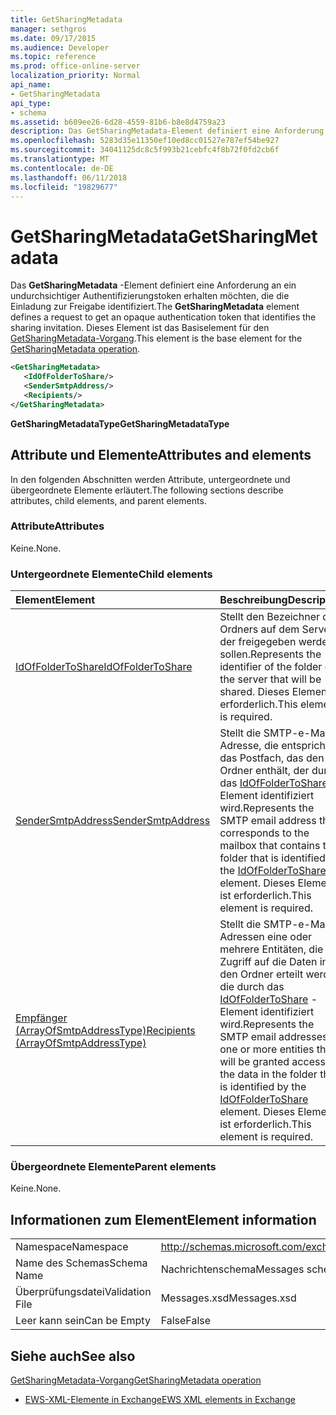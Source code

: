 ```yaml
---
title: GetSharingMetadata
manager: sethgros
ms.date: 09/17/2015
ms.audience: Developer
ms.topic: reference
ms.prod: office-online-server
localization_priority: Normal
api_name:
- GetSharingMetadata
api_type:
- schema
ms.assetid: b609ee26-6d28-4559-81b6-b8e8d4759a23
description: Das GetSharingMetadata-Element definiert eine Anforderung an ein undurchsichtiger Authentifizierungstoken erhalten möchten, die die Einladung zur Freigabe identifiziert. Dieses Element ist das Basiselement für den Vorgang GetSharingMetadata.
ms.openlocfilehash: 5283d35e11350ef10ed8cc01527e787ef54be927
ms.sourcegitcommit: 34041125dc8c5f993b21cebfc4f8b72f0fd2cb6f
ms.translationtype: MT
ms.contentlocale: de-DE
ms.lasthandoff: 06/11/2018
ms.locfileid: "19829677"
---
```

# <a name="getsharingmetadata"></a><span data-ttu-id="d0863-104">GetSharingMetadata</span><span class="sxs-lookup"><span data-stu-id="d0863-104">GetSharingMetadata</span></span>

<span data-ttu-id="d0863-105">Das **GetSharingMetadata** -Element definiert eine Anforderung an ein undurchsichtiger Authentifizierungstoken erhalten möchten, die die Einladung zur Freigabe identifiziert.</span><span class="sxs-lookup"><span data-stu-id="d0863-105">The **GetSharingMetadata** element defines a request to get an opaque authentication token that identifies the sharing invitation.</span></span> <span data-ttu-id="d0863-106">Dieses Element ist das Basiselement für den [GetSharingMetadata-Vorgang](getsharingmetadata-operation.md).</span><span class="sxs-lookup"><span data-stu-id="d0863-106">This element is the base element for the [GetSharingMetadata operation](getsharingmetadata-operation.md).</span></span>
  
```XML
<GetSharingMetadata>
   <IdOfFolderToShare/>
   <SenderSmtpAddress/>
   <Recipients/>
</GetSharingMetadata>
```

 <span data-ttu-id="d0863-107">**GetSharingMetadataType**</span><span class="sxs-lookup"><span data-stu-id="d0863-107">**GetSharingMetadataType**</span></span>
## <a name="attributes-and-elements"></a><span data-ttu-id="d0863-108">Attribute und Elemente</span><span class="sxs-lookup"><span data-stu-id="d0863-108">Attributes and elements</span></span>

<span data-ttu-id="d0863-109">In den folgenden Abschnitten werden Attribute, untergeordnete und übergeordnete Elemente erläutert.</span><span class="sxs-lookup"><span data-stu-id="d0863-109">The following sections describe attributes, child elements, and parent elements.</span></span>
  
### <a name="attributes"></a><span data-ttu-id="d0863-110">Attribute</span><span class="sxs-lookup"><span data-stu-id="d0863-110">Attributes</span></span>

<span data-ttu-id="d0863-111">Keine.</span><span class="sxs-lookup"><span data-stu-id="d0863-111">None.</span></span>
  
### <a name="child-elements"></a><span data-ttu-id="d0863-112">Untergeordnete Elemente</span><span class="sxs-lookup"><span data-stu-id="d0863-112">Child elements</span></span>

|<span data-ttu-id="d0863-113">**Element**</span><span class="sxs-lookup"><span data-stu-id="d0863-113">**Element**</span></span>|<span data-ttu-id="d0863-114">**Beschreibung**</span><span class="sxs-lookup"><span data-stu-id="d0863-114">**Description**</span></span>|
|:-----|:-----|
|[<span data-ttu-id="d0863-115">IdOfFolderToShare</span><span class="sxs-lookup"><span data-stu-id="d0863-115">IdOfFolderToShare</span></span>](idoffoldertoshare.md) <br/> |<span data-ttu-id="d0863-116">Stellt den Bezeichner des Ordners auf dem Server, der freigegeben werden sollen.</span><span class="sxs-lookup"><span data-stu-id="d0863-116">Represents the identifier of the folder on the server that will be shared.</span></span> <span data-ttu-id="d0863-117">Dieses Element ist erforderlich.</span><span class="sxs-lookup"><span data-stu-id="d0863-117">This element is required.</span></span>  <br/> |
|[<span data-ttu-id="d0863-118">SenderSmtpAddress</span><span class="sxs-lookup"><span data-stu-id="d0863-118">SenderSmtpAddress</span></span>](sendersmtpaddress.md) <br/> |<span data-ttu-id="d0863-119">Stellt die SMTP-e-Mail-Adresse, die entspricht an das Postfach, das den Ordner enthält, der durch das [IdOfFolderToShare](idoffoldertoshare.md) -Element identifiziert wird.</span><span class="sxs-lookup"><span data-stu-id="d0863-119">Represents the SMTP email address that corresponds to the mailbox that contains the folder that is identified by the [IdOfFolderToShare](idoffoldertoshare.md) element.</span></span> <span data-ttu-id="d0863-120">Dieses Element ist erforderlich.</span><span class="sxs-lookup"><span data-stu-id="d0863-120">This element is required.</span></span>  <br/> |
|[<span data-ttu-id="d0863-121">Empfänger (ArrayOfSmtpAddressType)</span><span class="sxs-lookup"><span data-stu-id="d0863-121">Recipients (ArrayOfSmtpAddressType)</span></span>](recipients-arrayofsmtpaddresstype.md) <br/> |<span data-ttu-id="d0863-122">Stellt die SMTP-e-Mail-Adressen eine oder mehrere Entitäten, die Zugriff auf die Daten in den Ordner erteilt werden, die durch das [IdOfFolderToShare](idoffoldertoshare.md) -Element identifiziert wird.</span><span class="sxs-lookup"><span data-stu-id="d0863-122">Represents the SMTP email addresses of one or more entities that will be granted access to the data in the folder that is identified by the [IdOfFolderToShare](idoffoldertoshare.md) element.</span></span> <span data-ttu-id="d0863-123">Dieses Element ist erforderlich.</span><span class="sxs-lookup"><span data-stu-id="d0863-123">This element is required.</span></span>  <br/> |
   
### <a name="parent-elements"></a><span data-ttu-id="d0863-124">Übergeordnete Elemente</span><span class="sxs-lookup"><span data-stu-id="d0863-124">Parent elements</span></span>

<span data-ttu-id="d0863-125">Keine.</span><span class="sxs-lookup"><span data-stu-id="d0863-125">None.</span></span>
  
## <a name="element-information"></a><span data-ttu-id="d0863-126">Informationen zum Element</span><span class="sxs-lookup"><span data-stu-id="d0863-126">Element information</span></span>

|||
|:-----|:-----|
|<span data-ttu-id="d0863-127">Namespace</span><span class="sxs-lookup"><span data-stu-id="d0863-127">Namespace</span></span>  <br/> |http://schemas.microsoft.com/exchange/services/2006/messages  <br/> |
|<span data-ttu-id="d0863-128">Name des Schemas</span><span class="sxs-lookup"><span data-stu-id="d0863-128">Schema Name</span></span>  <br/> |<span data-ttu-id="d0863-129">Nachrichtenschema</span><span class="sxs-lookup"><span data-stu-id="d0863-129">Messages schema</span></span>  <br/> |
|<span data-ttu-id="d0863-130">Überprüfungsdatei</span><span class="sxs-lookup"><span data-stu-id="d0863-130">Validation File</span></span>  <br/> |<span data-ttu-id="d0863-131">Messages.xsd</span><span class="sxs-lookup"><span data-stu-id="d0863-131">Messages.xsd</span></span>  <br/> |
|<span data-ttu-id="d0863-132">Leer kann sein</span><span class="sxs-lookup"><span data-stu-id="d0863-132">Can be Empty</span></span>  <br/> |<span data-ttu-id="d0863-133">False</span><span class="sxs-lookup"><span data-stu-id="d0863-133">False</span></span>  <br/> |
   
## <a name="see-also"></a><span data-ttu-id="d0863-134">Siehe auch</span><span class="sxs-lookup"><span data-stu-id="d0863-134">See also</span></span>



[<span data-ttu-id="d0863-135">GetSharingMetadata-Vorgang</span><span class="sxs-lookup"><span data-stu-id="d0863-135">GetSharingMetadata operation</span></span>](getsharingmetadata-operation.md)


- [<span data-ttu-id="d0863-136">EWS-XML-Elemente in Exchange</span><span class="sxs-lookup"><span data-stu-id="d0863-136">EWS XML elements in Exchange</span></span>](ews-xml-elements-in-exchange.md)

